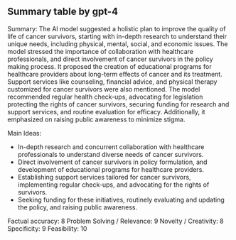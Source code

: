 ## Summary table by gpt-4
Summary: 
The AI model suggested a holistic plan to improve the quality of life of cancer survivors, starting with in-depth research to understand their unique needs, including physical, mental, social, and economic issues. The model stressed the importance of collaboration with healthcare professionals, and direct involvement of cancer survivors in the policy making process. It proposed the creation of educational programs for healthcare providers about long-term effects of cancer and its treatment. Support services like counseling, financial advice, and physical therapy customized for cancer survivors were also mentioned. The model recommended regular health check-ups, advocating for legislation protecting the rights of cancer survivors, securing funding for research and support services, and routine evaluation for efficacy. Additionally, it emphasized on raising public awareness to minimize stigma.

Main Ideas: 
- In-depth research and concurrent collaboration with healthcare professionals to understand diverse needs of cancer survivors. 
- Direct involvement of cancer survivors in policy formulation, and development of educational programs for healthcare providers. 
- Establishing support services tailored for cancer survivors, implementing regular check-ups, and advocating for the rights of survivors.
- Seeking funding for these initiatives, routinely evaluating and updating the policy, and raising public awareness.

Factual accuracy: 8
Problem Solving / Relevance: 9
Novelty / Creativity: 8
Specificity: 9
Feasibility: 10